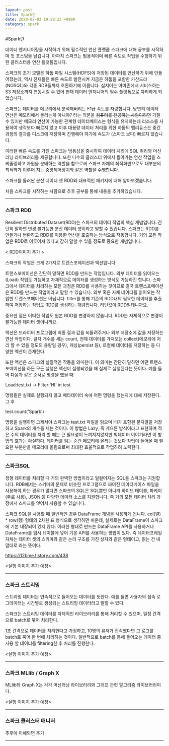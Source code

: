 ```yaml
---
layout: post
title: Spark란
date: 2020-08-03 19:20:23 +0900
category: spark
---
```

#Spark란

데이터 엔지니어링을 시작하기 위해 필수적인 연산 플랫폼 스파크에 대해 공부를 시작하며 첫 포스팅을 남깁니다. 아파치 스파크는 범용적이며 빠른 속도로 작업을 수행하기 위한 클러스터용 연산 플랫폼입니다.

스파크의 초기 모델은 하둡 파일 시스템(HDFS)에 저장된 데이터를 연산하기 위해 만들어졌는데, 역시 천재들은 빠른 속도로 발전시켜 지금은 하둡을 포함한 카산드라(NOSQL)와 각종 RDB들까지 호환하기에 이릅니다. 심지어는 아마존에서 서비스하는 S3 저장소까지 연동시킬 수 있어 현재 데이터 엔지니어의 필수 플랫폼으로 자리하게 되었습니다.

스파크는 데이터를 메모리에서 분석해버리는 F1급 속도를 자랑합니다. 당연히 데이터 연산은 메모리에서 돌리는게 아니야? 라는 의문을 ~~컴퓨터를 전공하는 사람이라면~~ 가질 수 있지만 메모리 연산이 가능한 관계형 데이터베이스는 형식을 유지하는데 리소스를 사용하여 생각보다 빠르지 않고 이후 대용량 데이터 처리를 위한 하둡의 맵리듀스는 중간 과정의 결과를 디스크에 저장하며 진행해야 하기에 속도가 (스파크 보다) 빠르지 않습니다.

이러한 빠른 속도를 가진 스파크는 범용성을 중시하여 데이터 처리에 SQL 쿼리와 머신러닝 라이브러리를 제공합니다. 또한 다수의 클러스터 위에서 돌아가는 연산 작업을 스케줄링하고 자원을 분배하는 역할을 함으로써 스파크 자체의 최적화만으로도 대부분의 최적화가 이루어 지는 중앙제어장치와 같은 역할을 수행합니다.

스파크를 둘러싼 분산 데이터 셋 RDD와 대표적인 패키지에 대해 알아보겠습니다.

처음 스파크를 시작하는 사람으로 추후 공부를 통해 내용을 추가하겠습니다.

---

### 스파크 RDD

Resilient Distributed Dataset(RDD)는 스파크의 데이터 작업의 핵심 개념입니다. 간단히 말하면 변경 불가능한 분산 데이터 셋이라고 말할 수 있습니다. 스파크는 RDD를 만들거나 변환하고 RDD를 이용한 연산을 호출하는 방식으로 작동합니다. 거의 모든 작업은 RDD로 이루어져 있다고 감히 말할 수 있을 정도로 중요한 개념입니다.

< RDD이미지 추가 >

스파크의 작업은 크게 2가지로 트랜스포메이션과 액션입니다.

트랜스포메이션은 간단히 말하면 RDD를 만드는 작업입니다. 외부 데이터를 읽어오는(Load) 작업도 가능하고 자체적으로 데이터를 생성하는 방식도 가능하긴 합니다. 스파크에서 데이터를 처리하는 모든 과정은 RDD를 사용하는 것이므로 결국 트랜스포메이션은 RDD를 만드는 작업이라고 말할 수 있습니다. 외부 혹은 자체 데이터를 읽어오는 작업만 트랜스포메이션은 아닙니다. filter를 통해 기존의 RDD내의 필요한 데이터를 추출하여 저장하는 작업도 RDD를 생성하는 개념입니다. 리턴값이 RDD일테니까요.

중요한 점은 어떠한 작업도 원본 RDD를 변경하지 않습니다. RDD는 자체적으로 변경이 불가능한 데이터 셋이니까요.

액션은 드라이버 프로그램에 최종 결과 값을 되돌려주거나 외부 저장소에 값을 저장하는 연산 작업이다. 글자 개수를 세는 count, 전체 데이터를 가져오는 collect(메모리에 처리 할 수 있을 정도의 용량일 경우), 캐싱(persist 등), 로컬에 데이터를 저장하는 등 다양한 액션이 존재한다.

또한 액션은 스파크의 실질적인 작동을 의미한다. 이 의미는 간단히 말하면 어떤 트랜스포메이션을 하든 모든 실행은 액션이 실행되었을 때 실제로 실행된다는 뜻이다. 예를 들어 다음과 같은 순서로 명령을 했을 때

Load:test.txt -> Filter:'HI' in test

명령들은 실제로 실행되지 않고 메타데이터 속에 어떤 명령을 했는지에 대해 저장된다. 그 후

test.count('Spark')

명령을 실행하면 그제서야 스파크는 test.txt 파일을 읽으며 HI가 포함된 문자열을 저장하고 Spark의 개수를 세는 것이다. 이 방법은 Lazy, 즉 게으른 방식이라고 표현하며 적은 수의 데이터를 처리 할 때는 큰 필요성이 느껴지지않지만 빅데이터 이야기라면 이 방법의 효과는 확실하다. 데이터를 읽는 순간 메모리에 올리는 것보다 작업이 들어올 때 필요한 부분만을 메모리에 올림으로써 최대한 효율적으로 작업하려 노력한다.

---

### 스파크SQL

정형 데이터를 처리할 때 거의 완벽한 방법이라고 일컬어지는 SQL을 스파크는 지원합니다. RDB에서는 스키마의 문제로 비슷한 프로그램으로 짜여진 데이터베이스 파일을 사용해야 하는 경우가 많다면 스파크의 SQL은 SQL뿐만 아니라 하이브 테이블, 파케이(주로 사용), JSON 등 다양한 데이터 소스를 지원합니다. 즉 거의 모든 데이터 처리 과정에서 스파크를 얹어서 사용할 수 있습니다.

스파크 SQL을 사용할 때 일반적인 경우 DataFrame 개념을 사용하게 됩니다. col(열) * row(행) 형태의 2차원 표 형식으로 생각하면 쉬운데, 실제로는 DataFrame이 스파크에 기본 내장되어 있지 않다. 이러한 형태로 만드는 DataFrame API를 사용하거나 DataFrame를 임시 테이블에 넣어 기본 API를 사용하는 방법이 있다. 즉 데이터프레임 자체는 데이터 셋의 스키마와 같은 논리 구조를 가진 상자와 같은 형태이고, 읽는 건 내 맘대로 라는 뜻이다.

https://12bme.tistory.com/438

<실행 이미지 추가 예정>

---

### 스파크 스트리밍

스트리밍 데이터는 연속적으로 들어오는 데이터를 뜻한다. 예를 들면 사용자의 접속 로그데이터는 시간별로 생성되는 스트리밍 데이터라고 말할 수 있다.

스파크는 스트리밍 데이터를 자체적인 라이브러리를 통해 처리할 수 있으며, 일정 간격으로 batch로 묶어 처리한다.

1초 간격으로 데이터를 처리한다고 가정하고, 10명의 유저가 접속했다면 그 로그를 batch로 묶어 한 번에 처리하는 것이다. 일반적으로 batch를 통해 들어오는 데이터 중 사용 할 데이터를 filtering한 후 처리를 진행한다.

<실행 이미지 추가 예정>

---

### 스파크 MLlib / Graph X

MLlib와 Graph X는 각각 머신러닝 라이브러리와 그래프 관련 알고리즘 라이브러리이다.

<실행 이미지 추가 예정>

---

### 스파크 클러스터 매니저

추후에 이해되면 추가

---
